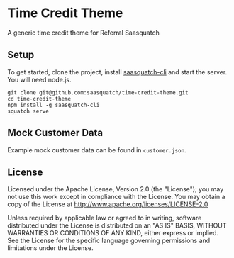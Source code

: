 Time Credit Theme
=================

A generic time credit theme for Referral Saasquatch


Setup
-----

To get started, clone the project, install [saasquatch-cli](https://github.com/saasquatch/saasquatch-cli) and start the server. You will need node.js.

```
git clone git@github.com:saasquatch/time-credit-theme.git
cd time-credit-theme
npm install -g saasquatch-cli
squatch serve
```

Mock Customer Data
------------------

Example mock customer data can be found in `customer.json`.

License
-------

Licensed under the Apache License, Version 2.0 (the "License"); you may not use this work except in compliance with the License. You may obtain a copy of the License at http://www.apache.org/licenses/LICENSE-2.0

Unless required by applicable law or agreed to in writing, software distributed under the License is distributed on an "AS IS" BASIS, WITHOUT WARRANTIES OR CONDITIONS OF ANY KIND, either express or implied. See the License for the specific language governing permissions and limitations under the License.
